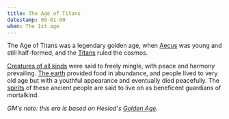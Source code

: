 ```yaml
---
title: The Age of Titans
datestamp: 00-01-00
when: The 1st age
---
```


The Age of Titans was a legendary golden age, when [Aecus](../locales/aecus) was young and still half-formed, and the [Titans](../creatures/titans) ruled the cosmos.

[Creatures of all kinds](../creatures) were said to freely mingle, with peace and harmony prevailing. [The earth](../dossiers/gaia) provided food in abundance, and people lived to very old age but with a youthful appearance and eventually died peacefully. The [spirits](../creatures/spirits) of these ancient people are said to live on as beneficent guardians of mortalkind.

*GM's note: this era is based on Hesiod's [Golden Age](https://en.wikipedia.org/wiki/Golden_Age).*
